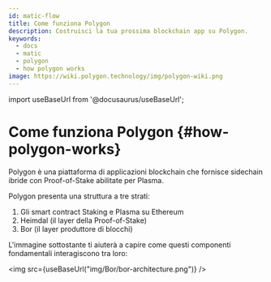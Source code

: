 ```yaml
---
id: matic-flow
title: Come funziona Polygon
description: Costruisci la tua prossima blockchain app su Polygon.
keywords:
  - docs
  - matic
  - polygon
  - how polygon works
image: https://wiki.polygon.technology/img/polygon-wiki.png
---
```

import useBaseUrl from '@docusaurus/useBaseUrl';

# Come funziona Polygon {#how-polygon-works}

Polygon è una piattaforma di applicazioni blockchain che fornisce sidechain ibride con Proof-of-Stake abilitate per Plasma.

Polygon presenta una struttura a tre strati:

1. Gli smart contract Staking e Plasma su Ethereum
2. Heimdal (il layer della Proof-of-Stake)
3. Bor (il layer produttore di blocchi)

L'immagine sottostante ti aiuterà a capire come questi componenti fondamentali interagiscono tra loro:

<img src={useBaseUrl("img/Bor/bor-architecture.png")} />